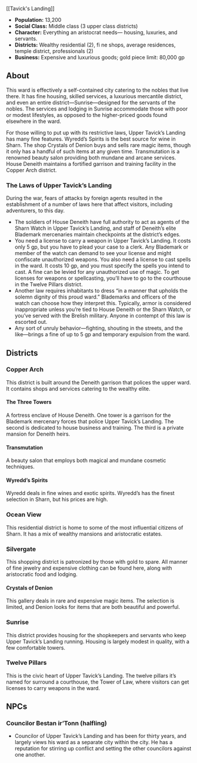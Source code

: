 [[Tavick's Landing]]

- **Population:** 13,200
- **Social Class:** Middle class (3 upper class districts)
- **Character:** Everything an aristocrat needs— housing, luxuries, and servants.
- **Districts:** Wealthy residential (2), fi ne shops, average residences, temple district, professionals (2)
- **Business:** Expensive and luxurious goods; gold piece limit: 80,000 gp

## About

This ward is effectively a self-contained city catering to the nobles that live there. It has fine housing, skilled services, a luxurious mercantile district, and even an entire district—Sunrise—designed for the servants of the nobles. The services and lodging in Sunrise accommodate those with poor or modest lifestyles, as opposed to the higher-priced goods found elsewhere in the ward.

For those willing to put up with its restrictive laws, Upper Tavick’s Landing has many fine features. Wyredd’s Spirits is the best source for wine in Sharn. The shop Crystals of Denion buys and sells rare magic items, though it only has a handful of such items at any given time. Transmutation is a renowned beauty salon providing both mundane and arcane services. House Deneith maintains a fortified garrison and training facility in the Copper Arch district.


### The Laws of Upper Tavick’s Landing

During the war, fears of attacks by foreign agents resulted in the establishment of a number of laws here that affect visitors, including adventurers, to this day.

* The soldiers of House Deneith have full authority to act as agents of the Sharn Watch in Upper Tavick’s Landing, and staff of Deneith’s elite Blademark mercenaries maintain checkpoints at the district’s edges.
* You need a license to carry a weapon in Upper Tavick’s Landing. It costs only 5 gp, but you have to plead your case to a clerk. Any Blademark or member of the watch can demand to see your license and might confiscate unauthorized weapons. You also need a license to cast spells in the ward. It costs 10 gp, and you must specify the spells you intend to cast. A fine can be levied for any unauthorized use of magic. To get licenses for weapons or spellcasting, you’ll have to go to the courthouse in the Twelve Pillars district.
* Another law requires inhabitants to dress “in a manner that upholds the solemn dignity of this proud ward.” Blademarks and officers of the watch can choose how they interpret this. Typically, armor is considered inappropriate unless you’re tied to House Deneith or the Sharn Watch, or you’ve served with the Brelish military. Anyone in contempt of this law is escorted out.
* Any sort of unruly behavior—fighting, shouting in the streets, and the like—brings a fine of up to 5 gp and temporary expulsion from the ward.

## Districts

### Copper Arch
This district is built around the Deneith garrison that polices the upper ward. It contains shops and services catering to the wealthy elite.


#### The Three Towers
A fortress enclave of House Deneith. One tower is a garrison for the Blademark mercenary forces that police Upper Tavick’s Landing. The second is dedicated to house business and training. The third is a private mansion for Deneith heirs.


#### Transmutation
A beauty salon that employs both magical and mundane cosmetic techniques.


#### Wyredd’s Spirits
Wyredd deals in fine wines and exotic spirits. Wyredd’s has the finest selection in Sharn, but his prices are high.


### Ocean View
This residential district is home to some of the most influential citizens of Sharn. It has a mix of wealthy mansions and aristocratic estates.


### Silvergate
This shopping district is patronized by those with gold to spare. All manner of fine jewelry and expensive clothing can be found here, along with aristocratic food and lodging.


#### Crystals of Denion
This gallery deals in rare and expensive magic items. The selection is limited, and Denion looks for items that are both beautiful and powerful.


### Sunrise
This district provides housing for the shopkeepers and servants who keep Upper Tavick’s Landing running. Housing is largely modest in quality, with a few comfortable towers.


### Twelve Pillars
This is the civic heart of Upper Tavick’s Landing. The twelve pillars it’s named for surround a courthouse, the Tower of Law, where visitors can get licenses to carry weapons in the ward.


## NPCs

### Councilor Bestan ir’Tonn (halfling)
* Councilor of Upper Tavick’s Landing and has been for thirty years, and largely views his ward as a separate city within the city. He has a reputation for stirring up conflict and setting the other councilors against one another.
